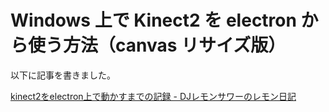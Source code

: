# Windows 上で Kinect2 を electron から使う方法（canvas リサイズ版）

以下に記事を書きました。

[kinect2をelectron上で動かすまでの記録 - DJレモンサワーのレモン日記](http://hisasann.github.io/2016/03/02/kinect2-on-electron/)

